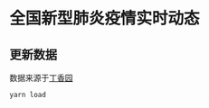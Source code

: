 # 全国新型肺炎疫情实时动态

## 更新数据

数据来源于[丁香园](https://3g.dxy.cn/newh5/view/pneumonia?scene=2&clicktime=1579579384&enterid=1579579384&from=timeline&isappinstalled=0)

```
yarn load
```
